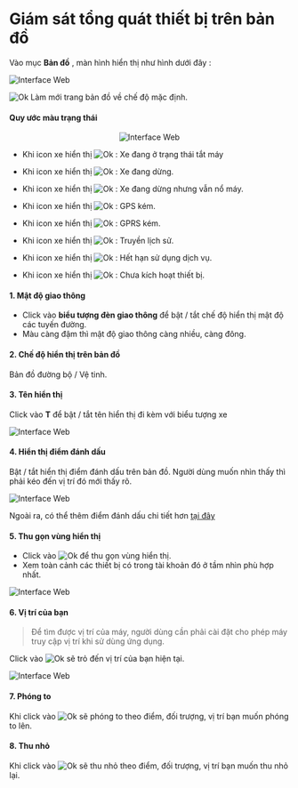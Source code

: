 # Giám sát tổng quát thiết bị trên bản đồ

Vào mục **Bản đồ** , màn hình hiển thị như hình dưới đây :

<span class="icon-left4">![Interface Web](/docs/assets/images/web-interface/app-vcn/home-1.jpg) 

<span class="icon-left svg-filter-info">![Ok](/docs/assets/images/web-interface/icon/SVG/icons8-refresh.svg) Làm mới trang bản đồ về chế độ mặc định. 

#### Quy ước màu trạng thái
 <span style="display:block;text-align:center">![Interface Web](/docs/assets/images/web-interface/map/color-mode.png)

* Khi icon xe hiển thị   <span class="icon-left svg-filter-circlegreen">![Ok](/docs/assets/images/web-interface/icon/SVG/circle1.svg) : Xe đang ở trạng thái tắt máy

* Khi icon xe hiển thị   <span class="icon-left svg-filter-circlered">![Ok](/docs/assets/images/web-interface/icon/SVG/circle1.svg) : Xe đang dừng.

* Khi icon xe hiển thị   <span class="icon-left svg-filter-circleyellow">![Ok](/docs/assets/images/web-interface/icon/SVG/circle1.svg) : Xe đang dừng nhưng vẫn nổ máy.

* Khi icon xe hiển thị   <span class="icon-left svg-filter-circlepurple">![Ok](/docs/assets/images/web-interface/icon/SVG/circle1.svg) : GPS kém.

* Khi icon xe hiển thị   <span class="icon-left svg-filter-circleden">![Ok](/docs/assets/images/web-interface/icon/SVG/circle1.svg) : GPRS kém.

* Khi icon xe hiển thị   <span class="icon-left svg-filter-circlexam">![Ok](/docs/assets/images/web-interface/icon/SVG/circle1.svg) : Truyền lịch sử.

* Khi icon xe hiển thị   <span class="icon-left svg-filter-circlenau">![Ok](/docs/assets/images/web-interface/icon/SVG/circle1.svg) : Hết hạn sử dụng dịch vụ.

* Khi icon xe hiển thị   <span class="icon-left svg-filter-circlexamtro">![Ok](/docs/assets/images/web-interface/icon/SVG/circle1.svg) : Chưa kích hoạt thiết bị.

#### 1. Mật độ giao thông 
* Click vào **biểu tượng đèn giao thông** để bật / tắt chế độ hiển thị mật độ các tuyến đường.
* Màu càng đậm thì mật độ giao thông càng nhiều, càng đông.

####  2. Chế độ hiển thị trên bản đồ 

 
 Bản đồ đường bộ / Vệ tinh.

#### 3. Tên hiển thị

 Click vào **T** để bật / tắt tên hiển thị đi kèm với biểu tượng xe

 <span class="icon-left4">![Interface Web](/docs/assets/images/web-interface/app-vcn/name.jpg) 

#### 4. Hiển thị điểm đánh dấu
Bật / tắt hiển thị điểm đánh dấu trên bản đồ. Người dùng muốn nhìn thấy thì phải kéo đến vị trí đó mới thấy rõ.

 <span class="icon-left4">![Interface Web](/docs/assets/images/web-interface/app-vcn/poi-2.jpg) 
 
 Ngoài ra, có thể thêm điểm đánh dấu chi tiết hơn [tại đây](vi/modules/app-vcn/poi/#poi) <div id="poi"> 

#### 5. Thu gọn vùng hiển thị 

* Click vào <span class="icon-left svg-filter-info">![Ok](/docs/assets/images/web-interface/icon/SVG/direction-arrow-fit.svg) để thu gọn vùng hiển thị.
* Xem toàn cảnh các thiết bị có trong tài khoản đó ở tầm nhìn phù hợp nhất. 

<span class="icon-left4">![Interface Web](/docs/assets/images/web-interface/app-vcn/location.jpg)

#### 6. Vị trí của bạn

> Để tìm được vị trí của máy, người dùng cần phải cài đặt cho phép máy truy cập vị trí khi sử dùng ứng dụng. 

Click vào <span class="icon-left svg-filter-info">![Ok](/docs/assets/images/web-interface/icon/SVG/icons8-hunt-50.png) sẽ trỏ đến vị trí của bạn hiện tại.

<span class="icon-left4">![Interface Web](/docs/assets/images/web-interface/app-vcn/location-1.jpg)

#### 7. Phóng to
 
 Khi click vào <span class="icon-left svg-filter-info">![Ok](/docs/assets/images/web-interface/icon/SVG/plus-circle.svg) sẽ phóng to theo điểm, đối trượng, vị trí bạn muốn phóng to lên.

 
 #### 8. Thu nhỏ 

 Khi click vào <span class="icon-left svg-filter-info">![Ok](/docs/assets/images/web-interface/icon/SVG/minus-circle.svg) sẽ thu nhỏ theo điểm, đối trượng, vị trí bạn muốn thu nhỏ lại.




 
 
